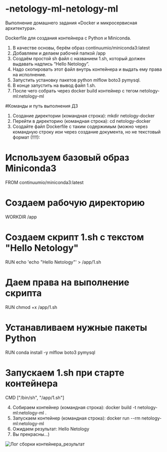 # -netology-ml-netology-ml
Выполнение домашнего задания  «Docker и микросервисная архитектура».

Dockerfile для создания контейнера с Python и Miniconda.

1. В качестве основы, берём образ continuumio/miniconda3:latest
2. Добавляем и делаем рабочей папкой /app
3. Создаём простой sh файл с названием 1.sh, который должен выдавать надпись “Hello Netology”.
4. Надо скопировать этот файл внутрь контейнера и выдать ему права на исполнение.
5. Запустить установку пакетов python mlflow boto3 pymysql.
6. В конце запустить на вывод файл 1.sh.
7. После чего собрать через docker build контейнер с тегом netology-ml:netology-ml

#Команды и путь выполнения ДЗ

1. Создание директории (командная строка): mkdir netology-docker
2. Перейти в директорию (командная строка): cd netology-docker
3. Создайте файл Dockerfile с таким содержимым (можно через командную строку иои через создание документа, но не текстовый формат (!!!!):

# Используем базовый образ Miniconda3
FROM continuumio/miniconda3:latest

# Создаем рабочую директорию
WORKDIR /app

# Создаем скрипт 1.sh с текстом "Hello Netology"
RUN echo 'echo "Hello Netology"' > /app/1.sh

# Даем права на выполнение скрипта
RUN chmod +x /app/1.sh

# Устанавливаем нужные пакеты Python
RUN conda install -y mlflow boto3 pymysql

# Запускаем 1.sh при старте контейнера
CMD ["/bin/sh", "/app/1.sh"]


4. Собираем контейнер (командная строка): docker build -t netology-ml:netology-ml .
5. Запускаем контейнер (командная строка): docker run --rm netology-ml:netology-ml
6. Ожидаем результат: Hello Netology
7. Вы прекрасны...)


![Лог сборки контейнера_результат](https://github.com/user-attachments/assets/d3d7c6de-20cb-4cec-a4c2-456fab596bb5)





